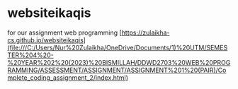 # websiteikaqis
for our assignment web programming
[https://zulaikha-cs.github.io/websiteikaqis](file:///C:/Users/Nur%20Zulaikha/OneDrive/Documents/1)%20UTM/SEMESTER%204%20-%20YEAR%202%20(2023)%20BISMILLAH/DDWD2703%20WEB%20PROGRAMMING/ASSESSMENT/ASSIGNMENT/ASSIGNMENT%201%20(PAIR)/Complete_coding_assignment_2/index.html)
